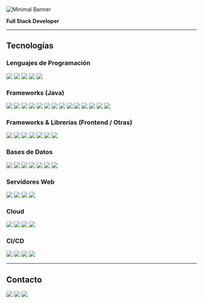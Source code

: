 ![Minimal Banner](https://via.placeholder.com/1200x200?text=Álvaro+San+Martín+Hellberg)

**Full Stack Developer**

---

## Tecnologías

### Lenguajes de Programación
<p align="start">
  <img src="https://img.shields.io/badge/Java" />
  <img src="https://img.shields.io/badge/JavaScript" />
  <img src="https://img.shields.io/badge/ActionScript3" />
  <img src="https://img.shields.io/badge/PHP" />
  <img src="https://img.shields.io/badge/C%23" />
</p>

### Frameworks (Java)
<p align="start">
  <img src="https://img.shields.io/badge/Java%20Swing-555555?style=flat-square&logo=java&logoColor=white" />
  <img src="https://img.shields.io/badge/Java%20EE-555555?style=flat-square&logo=java&logoColor=white" />
  <img src="https://img.shields.io/badge/Hibernate-555555?style=flat-square&logo=hibernate&logoColor=white" />
  <img src="https://img.shields.io/badge/JPA-555555?style=flat-square" />
  <img src="https://img.shields.io/badge/JSF-555555?style=flat-square" />
  <img src="https://img.shields.io/badge/PrimeFaces-555555?style=flat-square" />
  <img src="https://img.shields.io/badge/JSP-555555?style=flat-square" />
  <img src="https://img.shields.io/badge/JSTL-555555?style=flat-square" />
  <img src="https://img.shields.io/badge/EJB-555555?style=flat-square" />
  <img src="https://img.shields.io/badge/Spring-555555?style=flat-square&logo=spring&logoColor=white" />
  <img src="https://img.shields.io/badge/Spring%20Boot-555555?style=flat-square&logo=springboot&logoColor=white" />
  <img src="https://img.shields.io/badge/Jasper%20Reports-555555?style=flat-square" />
  <img src="https://img.shields.io/badge/JAX--WS-555555?style=flat-square" />
  <img src="https://img.shields.io/badge/Maven-555555?style=flat-square&logo=apachemaven&logoColor=white" />
</p>

### Frameworks & Librerías (Frontend / Otras)
<p align="start">
  <img src="https://img.shields.io/badge/Angular-555555?style=flat-square&logo=angular&logoColor=white" />
  <img src="https://img.shields.io/badge/ElectronJS-555555?style=flat-square&logo=electron&logoColor=white" />
  <img src="https://img.shields.io/badge/TypeScript-555555?style=flat-square&logo=typescript&logoColor=white" />
  <img src="https://img.shields.io/badge/jQuery-555555?style=flat-square&logo=jquery&logoColor=white" />
  <img src="https://img.shields.io/badge/Docker-555555?style=flat-square&logo=docker&logoColor=white" />
  <img src="https://img.shields.io/badge/NodeJS-555555?style=flat-square&logo=node.js&logoColor=white" />
  <img src="https://img.shields.io/badge/Flex-555555?style=flat-square" />
</p>

### Bases de Datos
<p align="start">
  <img src="https://img.shields.io/badge/MySQL-555555?style=flat-square&logo=mysql&logoColor=white" />
  <img src="https://img.shields.io/badge/PostgreSQL-555555?style=flat-square&logo=postgresql&logoColor=white" />
  <img src="https://img.shields.io/badge/Oracle%2011g-555555?style=flat-square&logo=oracle&logoColor=white" />
  <img src="https://img.shields.io/badge/SQL%20Server-555555?style=flat-square&logo=microsoftsqlserver&logoColor=white" />
  <img src="https://img.shields.io/badge/DynamoDB-555555?style=flat-square&logo=amazonaws&logoColor=white" />
  <img src="https://img.shields.io/badge/MongoDB-555555?style=flat-square&logo=mongodb&logoColor=white" />
  <img src="https://img.shields.io/badge/ElasticSearch-555555?style=flat-square&logo=elastic&logoColor=white" />
</p>

### Servidores Web
<p align="start">
  <img src="https://img.shields.io/badge/Glassfish-555555?style=flat-square" />
  <img src="https://img.shields.io/badge/Tomcat-555555?style=flat-square" />
  <img src="https://img.shields.io/badge/JBoss%2FWildFly-555555?style=flat-square" />
  <img src="https://img.shields.io/badge/Weblogic-555555?style=flat-square" />
</p>

### Cloud
<p align="start">
  <img src="https://img.shields.io/badge/Azure-555555?style=flat-square&logo=microsoftazure&logoColor=white" />
  <img src="https://img.shields.io/badge/AWS-555555?style=flat-square&logo=amazon-aws&logoColor=white" />
  <img src="https://img.shields.io/badge/GCP-555555?style=flat-square&logo=googlecloud&logoColor=white" />
  <img src="https://img.shields.io/badge/DigitalOcean-555555?style=flat-square&logo=digitalocean&logoColor=white" />
</p>

### CI/CD
<p align="start">
  <img src="https://img.shields.io/badge/Git-555555?style=flat-square&logo=git&logoColor=white" />
  <img src="https://img.shields.io/badge/Bitbucket-555555?style=flat-square&logo=bitbucket&logoColor=white" />
  <img src="https://img.shields.io/badge/Bamboo-555555?style=flat-square&logo=atlassian&logoColor=white" />
  <img src="https://img.shields.io/badge/Jenkins-555555?style=flat-square&logo=jenkins&logoColor=white" />
</p>

---

## Contacto
<p align="start">
  <a href="https://linkedin.com/in/sanmartinalvaro"><img src="https://img.shields.io/badge/LinkedIn-555555?style=flat-square&logo=linkedin&logoColor=white" /></a>
  <a href="https://github.com/alvarosanmartinh"><img src="https://img.shields.io/badge/GitHub-555555?style=flat-square&logo=github&logoColor=white" /></a>
  <a href="mailto:alvaro.sanmartinh@gmail.com"><img src="https://img.shields.io/badge/Email-555555?style=flat-square&logo=gmail&logoColor=white" /></a>
</p>
